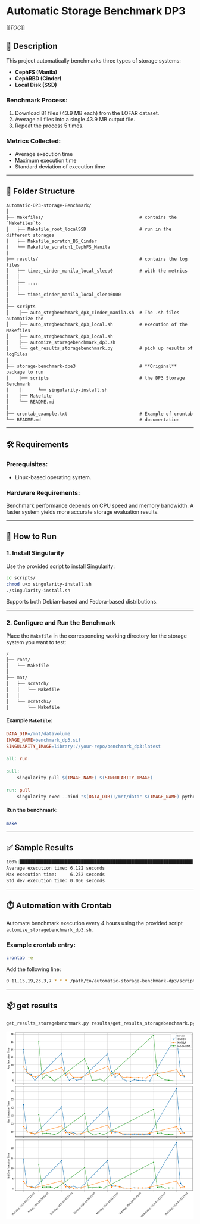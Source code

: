 # Automatic Storage Benchmark DP3

[[_TOC_]]



## 📝 Description

This project automatically benchmarks three types of storage systems:

- **CephFS (Manila)**
- **CephRBD (Cinder)**
- **Local Disk (SSD)**

### Benchmark Process:
1. Download 81 files (43.9 MB each) from the LOFAR dataset.
2. Average all files into a single 43.9 MB output file.
3. Repeat the process 5 times.

### Metrics Collected:
- Average execution time
- Maximum execution time
- Standard deviation of execution time

---

## 📁 Folder Structure

```
Automatic-DP3-storage-Benchmark/
│
├── Makefiles/                                    # contains the `Makefiles`to
│   ├── Makefile_root_localSSD                    # run in the different storages
│   ├── Makefile_scratch_BS_Cinder 
│   └── Makefile_scratch1_CephFS_Manila
│ 
├── results/                                      # contains the log files
│   ├── times_cinder_manila_local_sleep0          # with the metrics 
│   │ 
│   ├── ....
│   │
│   └── times_cinder_manila_local_sleep6000 
│
├── scripts
│    ├── auto_strgbenchmark_dp3_cinder_manila.sh  # The .sh files automatize the
│    ├── auto_strgbenchmark_dp3_local.sh          # execution of the Makefiles
│    ├── auto_strgbenchmark_dp3_local.sh
│    ├── automize_storagebenchmark_dp3.sh
│    └── get_results_storagebenchmark.py          # pick up results of logFiles
│
├── storage-benchmark-dpe3                        # **Original** package to run
│    ├── scripts                                  # the DP3 Storage Benchmark
│    │      └── singularity-install.sh
│    ├── Makefile
│    └── README.md
│ 
├── crontab_example.txt                           # Example of crontab                     
└── README.md                                     # documentation
```

---

## 🛠️ Requirements

### Prerequisites:
- Linux-based operating system.

### Hardware Requirements:
Benchmark performance depends on CPU speed and memory bandwidth. A faster system yields more accurate storage evaluation results.

---

## 🚀 How to Run

### 1. Install Singularity

Use the provided script to install Singularity:

```bash
cd scripts/
chmod u+x singularity-install.sh
./singularity-install.sh
```

Supports both Debian-based and Fedora-based distributions.

---

### 2. Configure and Run the Benchmark

Place the `Makefile` in the corresponding working directory for the storage system you want to test:

```
/
├── root/
│   └── Makefile
│
├── mnt/
│   ├── scratch/
│   │   └── Makefile
│   │
│   └── scratch1/
│       └── Makefile
```

#### Example `Makefile`:

```makefile
DATA_DIR=/mnt/datavolume
IMAGE_NAME=benchmark_dp3.sif
SINGULARITY_IMAGE=library://your-repo/benchmark_dp3:latest

all: run

pull:
	singularity pull $(IMAGE_NAME) $(SINGULARITY_IMAGE)

run: pull
	singularity exec --bind "$(DATA_DIR):/mnt/data" $(IMAGE_NAME) python3 /mnt/data/images.py /mnt/data
```

#### Run the benchmark:

```bash
make
```

---


## ✅ Sample Results

```bash
100%|█████████████████████████████████████████████████████████████████| 5/5 [00:30<00:00,  6.13s/it]
Average execution time: 6.122 seconds
Max execution time:     6.252 seconds
Std dev execution time: 0.066 seconds
```

---

## ⏱️ Automation with Crontab

Automate benchmark execution every 4 hours using the provided script `automize_storagebenchmark_dp3.sh`.

### Example crontab entry:

```bash
crontab -e
```

Add the following line:

```bash
0 11,15,19,23,3,7 * * * /path/to/automatic-storage-benchmark-dp3/scripts/automize_storagebenchmark_dp3.sh >> /path/to/logs/benchmark.log 2>&1

```
---

## 📦 get results

```bash
get_results_storagebenchmark.py results/get_results_storagebenchmark.py

```
![Benchmark Results](results/Evolution1week.png)

